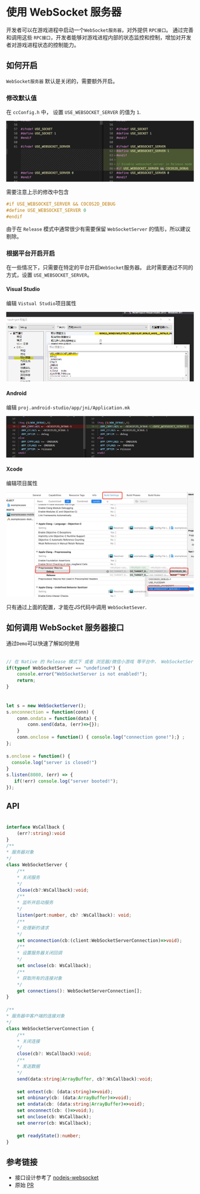 # 使用 WebSocket 服务器

开发者可以在游戏进程中启动一个`WebSocket服务器`，对外提供 `RPC接口`。 通过完善和调用这些 `RPC接口`，开发者能够对游戏进程内部的状态监控和控制，增加对开发者对游戏进程状态的控制能力。 

## 如何开启

`WebSocket服务器` 默认是关闭的，需要额外开启。 

### 修改默认值

在 `ccConfig.h` 中， 设置 `USE_WEBSOCKET_SERVER` 的值为 `1`.

![edit-ccconfig](websocket-server/edit-ccConfig-h.png)

需要注意上示的修改中包含

```c
#if USE_WEBSOCKET_SERVER && COCOS2D_DEBUG
#define USE_WEBSOCKET_SERVER 0
#endif
``` 
由于在 `Release` 模式中通常很少有需要保留 `WebSocketServer` 的情形，所以建议剔除。

### 根据平台开启开启

在一些情况下，只需要在特定的平台开启`WebSocket`服务器。 此时需要通过不同的方式，设置 `USE_WEBSOCKET_SERVER`。

#### Visual Studio

编辑 `Vistual Studio`项目属性

![edit vs](websocket-server/vs-add-macro.PNG)

#### Android

编辑 `proj.android-studio/app/jni/Application.mk`

![edit-application-mk](websocket-server/edit-application-mk.png)

#### Xcode

编辑项目属性

![edit-xcode](websocket-server/edit-xcode-property.jpg)


只有通过上面的配置，才能在JS代码中调用 `WebSocketSever`. 

## 如何调用 WebSocket 服务器接口

通过`Demo`可以快速了解如何使用

```js

// 在 Native 的 Release 模式下 或者 浏览器/微信小游戏 等平台中， WebSocketServer 没有定义
if(typeof WebSocketServer == "undefined") {
    console.error("WebSocketServer is not enabled!");
    return;
}


let s = new WebSocketServer();
s.onconnection = function(conn) {
    conn.ondata = function(data) {
        conn.send(data, (err)=>{});
    }
    conn.onclose = function() { console.log("connection gone!");} ;
};

s.onclose = function() {
  console.log("server is closed!")
}
s.listen(8080, (err) => {
   if(!err) console.log("server booted!");
});
```
## API

```typescript

interface WsCallback {
    (err?:string):void
} 
/**
* 服务器对象
*/
class WebSocketServer {
    /**
    * 关闭服务
    */
    close(cb?:WsCallback):void;
    /**
    * 监听并启动服务
    */
    listen(port:number, cb? :WsCallback): void;
    /**
    * 处理新的请求
    */
    set onconnection(cb:(client:WebSocketServerConnection)=>void);
    /**
    * 设置服务器关闭回调
    */
    set onclose(cb: WsCallback);
    /**
    * 获取所有的连接对象
    */
    get connections(): WebSocketServerConnection[];
}

/**
* 服务器中客户端的连接对象
*/
class WebSocketServerConnection {
    /**
    * 关闭连接
    */
    close(cb?: WsCallback):void;
    /**
    * 发送数据
    */
    send(data:string|ArrayBuffer, cb?:WsCallback):void;

    set ontext(cb: (data:string)=>void);
    set onbinary(cb: (data:ArrayBuffer)=>void);
    set ondata(cb: (data:string|ArrayBuffer)=>void);
    set onconnect(cb: ()=>void;);
    set onclose(cb: WsCallback);
    set onerror(cb: WsCallback);

    get readyState():number;
}


```


## 参考链接

- 接口设计参考了 [nodejs-websocket](https://www.npmjs.com/package/nodejs-websocket#server)
- 原始 [PR](https://github.com/cocos-creator/cocos2d-x-lite/pull/1921)


